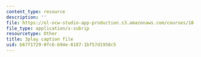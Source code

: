 ```yaml
---
content_type: resource
description: ''
file: https://ol-ocw-studio-app-production.s3.amazonaws.com/courses/18-01sc-single-variable-calculus-fall-2010/b67f17290fc6b94e81871bf57d1958c5_5q_3FDOkVRQ.srt
file_type: application/x-subrip
resourcetype: Other
title: 3play caption file
uid: b67f1729-0fc6-b94e-8187-1bf57d1958c5
---
```

